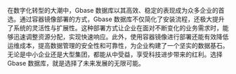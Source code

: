 在数字化转型的大潮中，Gbase 数据库以其高效、稳定的表现成为众多企业的首选。通过容器镜像部署的方式，Gbase 数据库不仅简化了安装流程，还极大提升了系统的灵活性与扩展性。这种部署方式让企业在面对不断变化的业务需求时，能够迅速调整资源分配，实现快速响应。此外，使用容器镜像进行部署还能有效降低运维成本，提高数据管理的安全性和可靠性，为企业构建了一个坚实的数据基石。无论是中小企业还是大型集团，都能从中受益，享受科技进步带来的红利。选择 Gbase 数据库，就是选择了未来发展的无限可能。